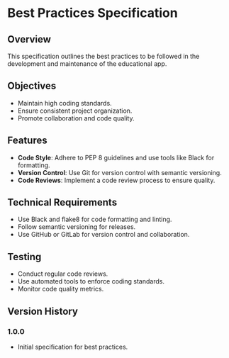 # Best Practices Specification

## Overview

This specification outlines the best practices to be followed in the development and maintenance of the educational app.

## Objectives

- Maintain high coding standards.
- Ensure consistent project organization.
- Promote collaboration and code quality.

## Features

- **Code Style**: Adhere to PEP 8 guidelines and use tools like Black for formatting.
- **Version Control**: Use Git for version control with semantic versioning.
- **Code Reviews**: Implement a code review process to ensure quality.

## Technical Requirements

- Use Black and flake8 for code formatting and linting.
- Follow semantic versioning for releases.
- Use GitHub or GitLab for version control and collaboration.

## Testing

- Conduct regular code reviews.
- Use automated tools to enforce coding standards.
- Monitor code quality metrics.

## Version History

### 1.0.0
- Initial specification for best practices. 